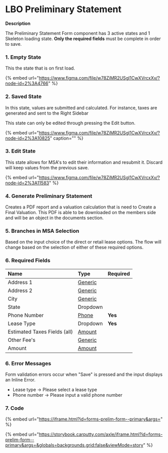 # LBO Preliminary Statement

**Description**

The Preliminary Statement Form component has 3 active states and 1 Skeleton loading state. **Only the required fields** must be complete in order to save.

### 1. Empty State 

This the state that is on first load.

{% embed url="https://www.figma.com/file/w78ZiMR2USgl1CwXVrcxXv/?node-id=2%3A4766" %}

### 2. Saved State 

In this state, values are submitted and calculated. For instance, taxes are generated and sent to the Right Sidebar

 This state can only be edited through pressing the Edit button.

{% embed url="https://www.figma.com/file/w78ZiMR2USgl1CwXVrcxXv/?node-id=2%3A10825" caption="" %}

### 3. Edit State

This state allows for MSA's to edit their information and resubmit it. Discard will keep values from the previous save.

{% embed url="https://www.figma.com/file/w78ZiMR2USgl1CwXVrcxXv/?node-id=2%3A11583" %}

### 4. Generate Preliminary Statement

Creates a PDF report and a valuation calculation that is need to Create a Final Valuation. This PDF is able to be downloaded on the members side and will be an object in the documents section.

### 5. Branches in MSA Selection

Based on the input choice of the direct or retail lease options. The flow will change based on the selection of either of these required options.

### 6. Required Fields

| Name | Type | Required |
| :--- | :--- | :--- |
| Address 1 | [Generic](../input-fields/text-field.md) |  |
| Address 2 | [Generic](../input-fields/text-field.md) |  |
| City | [Generic](../input-fields/text-field.md) |  |
| State | Dropdown |  |
|  Phone Number | [Phone](../input-fields/phone-number.md) | **Yes** |
|  Lease Type | Dropdown | **Yes** |
| Estimated Taxes Fields \(all\) | [Amount](../input-fields/currency-input.md) |  |
| Other Fee's | [Generic](../input-fields/text-field.md) |  |
| Amount | [Amount](../input-fields/currency-input.md) |  |

### 6. Error Messages

Form validation errors occur when "Save" is pressed and the input displays an Inline Error. 

* Lease type -&gt; Please select a lease type
* Phone number -&gt; Please input a valid phone number

### 7. Code

{% embed url="https://iframe.html?id=forms-prelim-form--primary&args=" %}

{% embed url="https://storybook.carputty.com/axle/iframe.html?id=forms-prelim-form--primary&args=&globals=backgrounds.grid:false&viewMode=story" %}







